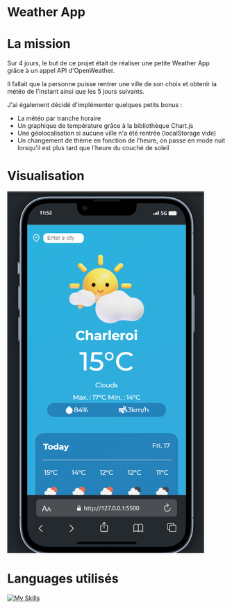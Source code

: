 # Weather App

# La mission

Sur 4 jours, le but de ce projet était de réaliser une petite Weather App grâce à un appel API d'OpenWeather.

Il fallait que la personne puisse rentrer une ville de son choix et obtenir la météo de l'instant ainsi que les 5 jours suivants.

J'ai également décidé d'implémenter quelques petits bonus : 
- La météo par tranche horaire
- Un graphique de température grâce à la bibliothèque Chart.js
- Une géolocalisation si aucune ville n'a été rentrée (localStorage vide)
- Un changement de thème en fonction de l'heure, on passe en mode nuit lorsqu'il est plus tard que l'heure du couché de soleil

# Visualisation

![alt text](image.png)

# Languages utilisés

[![My Skills](https://skillicons.dev/icons?i=js,html,css,sass)](https://skillicons.dev)

